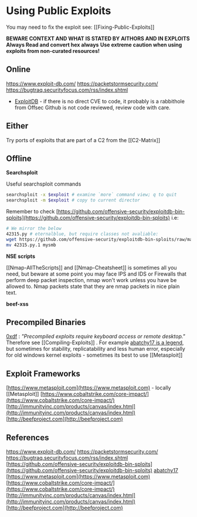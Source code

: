 # Using Public Exploits

You may need to fix the exploit see: [[Fixing-Public-Exploits]]

**BEWARE CONTEXT AND WHAT IS STATED BY AITHORS AND IN EXPLOITS**
**Always Read and convert hex always**
**Use extreme caution when using exploits from non-curated resources!**

## Online

https://www.exploit-db.com/
https://packetstormsecurity.com/
https://bugtraq.securityfocus.com/rss/index.shtml

- [ExploitDB](https://www.exploit-db.com/) - if there is no direct CVE to code, it probably is a rabbithole from Offsec
Github is not code reviewed, review code with care. 

## Either

Try ports of exploits that are part of a C2 from the [[C2-Matrix]]

## Offline

**Searchsploit**

Useful searchsploit commands
```bash
searchsploit -x $exploit # examine `more` command view; q to quit
searchsploit -m $exploit # copy to current director
```

Remember to check [https://github.com/offensive-security/exploitdb-bin-sploits](https://github.com/offensive-security/exploitdb-bin-sploits) i.e:

```bash
# We mirror the below
42315.py # eternalblue, but require classes not avaliable:
wget https://github.com/offensive-security/exploitdb-bin-sploits/raw/master/bin-sploits/42315.py
mv 42315.py.1 mysmb
```

**NSE scripts**

[[Nmap-AllTheScripts]] and [[Nmap-Cheatsheet]] is sometimes all you need, but beware at some point you may face IPS and IDS or Firewalls that perform deep packet inspection, nmap won't work unless you have be allowed to. Nmap packets state that they are nmap packets in nice plain text.

**beef-xss**


## Precompiled Binaries

[0xdf](https://0xdf.gitlab.io/2019/03/05/htb-devel.html) : *"Precompiled exploits require keyboard access or remote desktop."*  Therefore see [[Compiling-Exploits]] . For example [abatchy17 is a legend](https://github.com/abatchy17/WindowsExploits), but sometimes for stability, replicatability and less human error, especially for old windows kernel exploits - sometimes its best to use [[Metasploit]]


## Exploit Frameworks

[https://www.metasploit.com](https://www.metasploit.com) - locally  [[Metasploit]]
[https://www.cobaltstrike.com/core-impact/](https://www.cobaltstrike.com/core-impact/)
[http://immunityinc.com/products/canvas/index.html](http://immunityinc.com/products/canvas/index.html)
[http://beefproject.com](http://beefproject.com)


## References

https://www.exploit-db.com/
https://packetstormsecurity.com/
https://bugtraq.securityfocus.com/rss/index.shtml
[https://github.com/offensive-security/exploitdb-bin-sploits](https://github.com/offensive-security/exploitdb-bin-sploits)
[abatchy17](https://github.com/abatchy17/WindowsExploits)
[https://www.metasploit.com](https://www.metasploit.com)
[https://www.cobaltstrike.com/core-impact/](https://www.cobaltstrike.com/core-impact/)
[http://immunityinc.com/products/canvas/index.html](http://immunityinc.com/products/canvas/index.html)
[http://beefproject.com](http://beefproject.com)